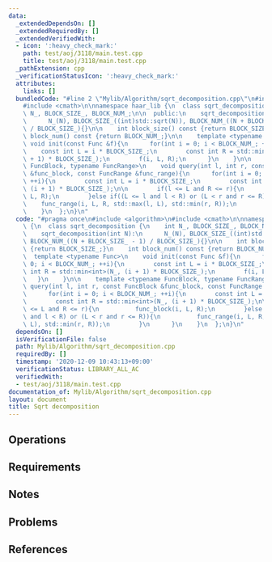 ```yaml
---
data:
  _extendedDependsOn: []
  _extendedRequiredBy: []
  _extendedVerifiedWith:
  - icon: ':heavy_check_mark:'
    path: test/aoj/3118/main.test.cpp
    title: test/aoj/3118/main.test.cpp
  _pathExtension: cpp
  _verificationStatusIcon: ':heavy_check_mark:'
  attributes:
    links: []
  bundledCode: "#line 2 \"Mylib/Algorithm/sqrt_decomposition.cpp\"\n#include <algorithm>\n\
    #include <cmath>\n\nnamespace haar_lib {\n  class sqrt_decomposition {\n    int\
    \ N_, BLOCK_SIZE_, BLOCK_NUM_;\n\n  public:\n    sqrt_decomposition(int N):\n\
    \      N_(N), BLOCK_SIZE_((int)std::sqrt(N)), BLOCK_NUM_((N + BLOCK_SIZE_ - 1)\
    \ / BLOCK_SIZE_){}\n\n    int block_size() const {return BLOCK_SIZE_;}\n    int\
    \ block_num() const {return BLOCK_NUM_;}\n\n    template <typename Func>\n   \
    \ void init(const Func &f){\n      for(int i = 0; i < BLOCK_NUM_; ++i){\n    \
    \    const int L = i * BLOCK_SIZE_;\n        const int R = std::min<int>(N_, (i\
    \ + 1) * BLOCK_SIZE_);\n        f(i, L, R);\n      }\n    }\n\n    template <typename\
    \ FuncBlock, typename FuncRange>\n    void query(int l, int r, const FuncBlock\
    \ &func_block, const FuncRange &func_range){\n      for(int i = 0; i < BLOCK_NUM_;\
    \ ++i){\n        const int L = i * BLOCK_SIZE_;\n        const int R = std::min<int>(N_,\
    \ (i + 1) * BLOCK_SIZE_);\n\n        if(l <= L and R <= r){\n          func_block(i,\
    \ L, R);\n        }else if((L <= l and l < R) or (L < r and r <= R)){\n      \
    \    func_range(i, L, R, std::max(l, L), std::min(r, R));\n        }\n      }\n\
    \    }\n  };\n}\n"
  code: "#pragma once\n#include <algorithm>\n#include <cmath>\n\nnamespace haar_lib\
    \ {\n  class sqrt_decomposition {\n    int N_, BLOCK_SIZE_, BLOCK_NUM_;\n\n  public:\n\
    \    sqrt_decomposition(int N):\n      N_(N), BLOCK_SIZE_((int)std::sqrt(N)),\
    \ BLOCK_NUM_((N + BLOCK_SIZE_ - 1) / BLOCK_SIZE_){}\n\n    int block_size() const\
    \ {return BLOCK_SIZE_;}\n    int block_num() const {return BLOCK_NUM_;}\n\n  \
    \  template <typename Func>\n    void init(const Func &f){\n      for(int i =\
    \ 0; i < BLOCK_NUM_; ++i){\n        const int L = i * BLOCK_SIZE_;\n        const\
    \ int R = std::min<int>(N_, (i + 1) * BLOCK_SIZE_);\n        f(i, L, R);\n   \
    \   }\n    }\n\n    template <typename FuncBlock, typename FuncRange>\n    void\
    \ query(int l, int r, const FuncBlock &func_block, const FuncRange &func_range){\n\
    \      for(int i = 0; i < BLOCK_NUM_; ++i){\n        const int L = i * BLOCK_SIZE_;\n\
    \        const int R = std::min<int>(N_, (i + 1) * BLOCK_SIZE_);\n\n        if(l\
    \ <= L and R <= r){\n          func_block(i, L, R);\n        }else if((L <= l\
    \ and l < R) or (L < r and r <= R)){\n          func_range(i, L, R, std::max(l,\
    \ L), std::min(r, R));\n        }\n      }\n    }\n  };\n}\n"
  dependsOn: []
  isVerificationFile: false
  path: Mylib/Algorithm/sqrt_decomposition.cpp
  requiredBy: []
  timestamp: '2020-12-09 10:43:13+09:00'
  verificationStatus: LIBRARY_ALL_AC
  verifiedWith:
  - test/aoj/3118/main.test.cpp
documentation_of: Mylib/Algorithm/sqrt_decomposition.cpp
layout: document
title: Sqrt decomposition
---
```


## Operations

## Requirements

## Notes

## Problems

## References
